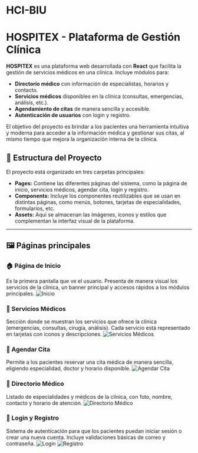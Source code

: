 # HCI-BIU
# HOSPITEX - Plataforma de Gestión Clínica

**HOSPITEX** es una plataforma web desarrollada con **React** que facilita la gestión de servicios médicos en una clínica. Incluye módulos para:

* **Directorio médico** con información de especialistas, horarios y contacto.
* **Servicios médicos** disponibles en la clínica (consultas, emergencias, análisis, etc.).
* **Agendamiento de citas** de manera sencilla y accesible.
* **Autenticación de usuarios** con login y registro.

El objetivo del proyecto es brindar a los pacientes una herramienta intuitiva y moderna para acceder a la información médica y gestionar sus citas, al mismo tiempo que mejora la organización interna de la clínica.

## 📂 Estructura del Proyecto

El proyecto está organizado en tres carpetas principales:

* **Pages:** Contiene las diferentes páginas del sistema, como la página de inicio, servicios médicos, agendar cita, login y registro.
* **Components:** Incluye los componentes reutilizables que se usan en distintas páginas, como menús, botones, tarjetas de especialidades, formularios, etc.
* **Assets:** Aquí se almacenan las imágenes, íconos y estilos que complementan la interfaz visual de la plataforma.

---

## 🖼️ Páginas principales

### 🏠 Página de Inicio

Es la primera pantalla que ve el usuario. Presenta de manera visual los servicios de la clínica, un banner principal y accesos rápidos a los módulos principales.
![Inicio](./assets/inicio.jpg)

### 🏥 Servicios Médicos

Sección donde se muestran los servicios que ofrece la clínica (emergencias, consultas, cirugía, análisis). Cada servicio está representado en tarjetas con íconos y descripciones.
![Servicios Médicos](./assets/servicios.jpg)

### 📅 Agendar Cita

Permite a los pacientes reservar una cita médica de manera sencilla, eligiendo especialidad, doctor y horario disponible.
![Agendar Cita](./assets/citas.jpg)

### 📖 Directorio Médico

Listado de especialidades y médicos de la clínica, con foto, nombre, contacto y horario de atención.
![Directorio Médico](./assets/directorio.jpg)

### 🔑 Login y Registro

Sistema de autenticación para que los pacientes puedan iniciar sesión o crear una nueva cuenta. Incluye validaciones básicas de correo y contraseña.
![Login](./assets/login.jpg)
![Registro](./assets/registro.jpg)

